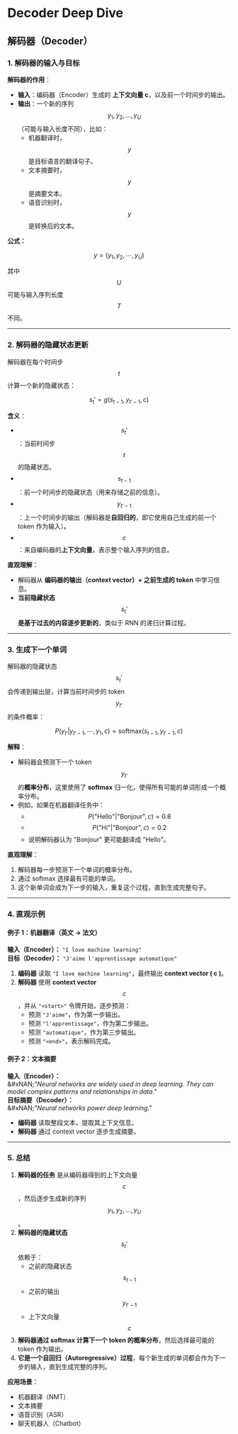 # Decoder Deep Dive

## 解码器（Decoder）

### 1. 解码器的输入与目标

**解码器的作用**：

* **输入**：编码器（Encoder）生成的 **上下文向量 c**，以及前一个时间步的输出。
* **输出**：一个新的序列 $$y_1, y_2, \dots, y_U$$（可能与输入长度不同），比如：
  * 机器翻译时，$$y$$ 是目标语言的翻译句子。
  * 文本摘要时，$$y$$ 是摘要文本。
  * 语音识别时，$$y$$ 是转换后的文本。

**公式：**

$$
y = (y_1, y_2, \cdots , y_U)
$$

其中 $$U$$ 可能与输入序列长度 $$T$$ 不同。

***

### 2. 解码器的隐藏状态更新

解码器在每个时间步 $$t$$ 计算一个新的隐藏状态：

$$
s_t' = g(s_{t-1}, y_{t'-1}, c)
$$

**含义**：

* $$s_t'$$：当前时间步 $$t$$ 的隐藏状态。
* $$s_{t-1}$$：前一个时间步的隐藏状态（用来存储之前的信息）。
* $$y_{t'-1}$$：上一个时间步的输出（解码器是**自回归的**，即它使用自己生成的前一个 token 作为输入）。
* $$c$$：来自编码器的**上下文向量**，表示整个输入序列的信息。

**直观理解**：

* 解码器从 **编码器的输出（context vector）+ 之前生成的 token** 中学习信息。
* **当前隐藏状态** $$s_t'$$ **是基于过去的内容逐步更新的**，类似于 RNN 的递归计算过程。

***

### 3. 生成下一个单词

解码器的隐藏状态 $$s_t'$$ 会传递到输出层，计算当前时间步的 token $$y_{t'}$$ 的条件概率：

$$
P(y_{t'} | y_{t'-1}, \cdots , y_1, c) = \text{softmax}(s_{t-1}, y_{t'-1}, c)
$$

**解释**：

* 解码器会预测下一个 token $$y_{t'}$$ 的**概率分布**，这里使用了 **softmax** 归一化，使得所有可能的单词形成一个概率分布。
* 例如，如果在机器翻译任务中：
  * $$P(\text{"Hello"} | \text{"Bonjour"}, c) = 0.8$$
  * $$P(\text{"Hi"} | \text{"Bonjour"}, c) = 0.2$$
  * 说明解码器认为 "Bonjour" 更可能翻译成 "Hello"。

**直观理解**：

1. 解码器每一步预测下一个单词的概率分布。
2. 通过 softmax 选择最有可能的单词。
3. 这个新单词会成为下一步的输入，重复这个过程，直到生成完整句子。

***

### 4. 直观示例

#### **例子 1：机器翻译（英文 → 法文）**

**输入（Encoder）：** `"I love machine learning"`\
**目标（Decoder）：** `"J'aime l'apprentissage automatique"`

1. **编码器** 读取 `"I love machine learning"`，最终输出 **context vector ( c )**。
2. **解码器** 使用 **context vector** $$c$$，并从 `"<start>"` 令牌开始，逐步预测：
   * 预测 `"J'aime"`，作为第一步输出。
   * 预测 `"l'apprentissage"`，作为第二步输出。
   * 预测 `"automatique"`，作为第三步输出。
   * 预测 `"<end>"`，表示解码完成。

#### **例子 2：文本摘要**

**输入（Encoder）：**\
&#xNAN;_"Neural networks are widely used in deep learning. They can model complex patterns and relationships in data."_\
**目标摘要（Decoder）：**\
&#xNAN;_"Neural networks power deep learning."_

* **编码器** 读取整段文本，提取其上下文信息。
* **解码器** 通过 context vector 逐步生成摘要。

***

### 5. 总结

1. **解码器的任务** 是从编码器得到的上下文向量 $$c$$，然后逐步生成新的序列 $$y_1, y_2, \dots, y_U$$。
2. **解码器的隐藏状态** $$s_t'$$依赖于：
   * 之前的隐藏状态 $$s_{t-1}$$
   * 之前的输出 $$y_{t'-1}$$
   * 上下文向量 $$c$$
3. **解码器通过 softmax 计算下一个 token 的概率分布**，然后选择最可能的 token 作为输出。
4. **它是一个自回归（Autoregressive）过程**，每个新生成的单词都会作为下一步的输入，直到生成完整的序列。

**应用场景**：

* 机器翻译（NMT）
* 文本摘要
* 语音识别（ASR）
* 聊天机器人（Chatbot）

